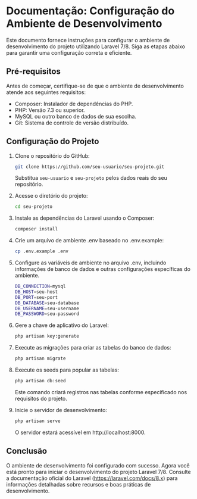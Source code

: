 # Documentação: Configuração do Ambiente de Desenvolvimento

Este documento fornece instruções para configurar o ambiente de desenvolvimento do projeto utilizando Laravel 7/8. Siga as etapas abaixo para garantir uma configuração correta e eficiente.

## Pré-requisitos
Antes de começar, certifique-se de que o ambiente de desenvolvimento atende aos seguintes requisitos:
- Composer: Instalador de dependências do PHP.
- PHP: Versão 7.3 ou superior.
- MySQL ou outro banco de dados de sua escolha.
- Git: Sistema de controle de versão distribuído.

## Configuração do Projeto
1. Clone o repositório do GitHub:
    ```bash
    git clone https://github.com/seu-usuario/seu-projeto.git
    ```
    Substitua `seu-usuario` e `seu-projeto` pelos dados reais do seu repositório.

2. Acesse o diretório do projeto:
    ```bash
    cd seu-projeto
    ```

3. Instale as dependências do Laravel usando o Composer:
    ```bash
    composer install
    ```

4. Crie um arquivo de ambiente .env baseado no .env.example:
    ```bash
    cp .env.example .env
    ```

5. Configure as variáveis de ambiente no arquivo .env, incluindo informações de banco de dados e outras configurações específicas do ambiente.
    ```bash
    DB_CONNECTION=mysql
    DB_HOST=seu-host
    DB_PORT=seu-port
    DB_DATABASE=seu-database
    DB_USERNAME=seu-username
    DB_PASSWORD=seu-password
    ```

6. Gere a chave de aplicativo do Laravel:
    ```bash
    php artisan key:generate
    ```

7. Execute as migrações para criar as tabelas do banco de dados:
    ```bash
    php artisan migrate
    ```

8. Execute os seeds para popular as tabelas:
    ```bash
    php artisan db:seed
    ```
    Este comando criará registros nas tabelas conforme especificado nos requisitos do projeto.

9. Inicie o servidor de desenvolvimento:
    ```bash
    php artisan serve
    ```
    O servidor estará acessível em http://localhost:8000.

## Conclusão
O ambiente de desenvolvimento foi configurado com sucesso. Agora você está pronto para iniciar o desenvolvimento do projeto Laravel 7/8. Consulte a documentação oficial do Laravel (https://laravel.com/docs/8.x) para informações detalhadas sobre recursos e boas práticas de desenvolvimento.
